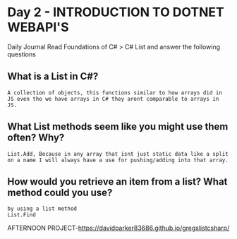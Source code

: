 # Day 2 - INTRODUCTION TO DOTNET WEBAPI'S

Daily Journal
Read Foundations of C# > C# List and answer the following questions
## What is a List in C#?
```
A collection of objects, this functions similar to how arrays did in JS even tho we have arrays in C# they arent comparable to arrays in JS. 
```
## What List methods seem like you might use them often? Why?
```
List.Add, Because in any array that isnt just static data like a split on a name I will always have a use for pushing/adding into that array.
```
## How would you retrieve an item from a list? What method could you use?
```
by using a list method 
List.Find
```

AFTERNOON PROJECT-https://davidparker83686.github.io/gregslistcsharp/